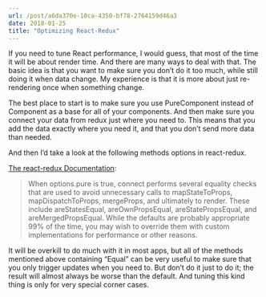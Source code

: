```yaml
---
url: /post/a6da370e-10ca-4350-bf78-2764159d46a3
date: 2018-01-25
title: "Optimizing React-Redux"
---
```


If you need to tune React performance, I would guess, that most of the time it will be about render time. And there are many ways to deal with that. The basic idea is that you want to make sure you don&#8217;t do it too much, while still doing it when data change. My experience is that it is more about just re-rendering once when something change.



The best place to start is to make sure you use PureComponent instead of Component as a base for all of your components. And then make sure you connect your data from redux just where you need to. This means that you add the data exactly where you need it, and that you don&#8217;t send more data than needed.



And then I&#8217;d take a look at the following methods options in react-redux.



[The react-redux Documentation][1]:



> When options.pure is true, connect performs several equality checks that are used to avoid unnecessary calls to mapStateToProps, mapDispatchToProps, mergeProps, and ultimately to render. These include areStatesEqual, areOwnPropsEqual, areStatePropsEqual, and areMergedPropsEqual. While the defaults are probably appropriate 99% of the time, you may wish to override them with custom implementations for performance or other reasons. 



It will be overkill to do much with it in most apps, but all of the methods mentioned above containing &#8220;Equal&#8221; can be very useful to make sure that you only trigger updates when you need to. But don&#8217;t do it just to do it; the result will almost always be worse than the default. And tuning this kind thing is only for very special corner cases.



 [1]: https://github.com/reactjs/react-redux/blob/master/docs/api.md#connectmapstatetoprops-mapdispatchtoprops-mergeprops-options